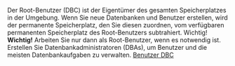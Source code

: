 Der Root-Benutzer (DBC) ist der Eigentümer des gesamten Speicherplatzes in der Umgebung. Wenn Sie neue Datenbanken und Benutzer erstellen, wird der permanente Speicherplatz, den Sie diesen zuordnen, vom verfügbaren permanenten Speicherplatz des Root-Benutzers subtrahiert.
 Wichtig!
**Wichtig!** Arbeiten Sie nur dann als Root-Benutzer, wenn es notwendig ist. Erstellen Sie Datenbankadministratoren (DBAs), um Benutzer und die meisten Datenbankaufgaben zu verwalten. [Benutzer DBC](https://docs.teradata.com/access/sources/dita/topic?dita:topicPath=txa1710949533944.dita)

